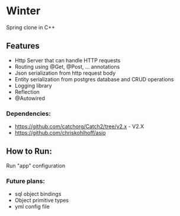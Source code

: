 # Winter

Spring clone in C++

## Features

- Http Server that can handle HTTP requests
- Routing using @Get, @Post, ... annotations
- Json serialization from http request body
- Entity serialization from postgres database and CRUD operations
- Logging library
- Reflection
- @Autowired


### Dependencies:
* https://github.com/catchorg/Catch2/tree/v2.x - V2.X
* https://github.com/chriskohlhoff/asio

## How to Run:

Run "app" configuration

### Future plans:
* sql object bindings
* Object primitive types
* yml config file
